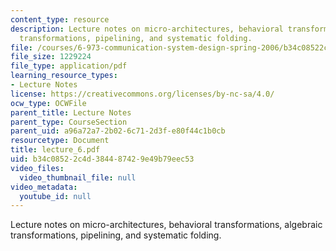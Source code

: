 ```yaml
---
content_type: resource
description: Lecture notes on micro-architectures, behavioral transformations, algebraic
  transformations, pipelining, and systematic folding.
file: /courses/6-973-communication-system-design-spring-2006/b34c08522c4d384487429e49b79eec53_lecture_6.pdf
file_size: 1229224
file_type: application/pdf
learning_resource_types:
- Lecture Notes
license: https://creativecommons.org/licenses/by-nc-sa/4.0/
ocw_type: OCWFile
parent_title: Lecture Notes
parent_type: CourseSection
parent_uid: a96a72a7-2b02-6c71-2d3f-e80f44c1b0cb
resourcetype: Document
title: lecture_6.pdf
uid: b34c0852-2c4d-3844-8742-9e49b79eec53
video_files:
  video_thumbnail_file: null
video_metadata:
  youtube_id: null
---
```

Lecture notes on micro-architectures, behavioral transformations, algebraic transformations, pipelining, and systematic folding.